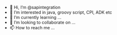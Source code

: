 - 👋 Hi, I’m @sapintegration
- 👀 I’m interested in java, groovy script, CPI, ADK etc
- 🌱 I’m currently learning ...
- 💞️ I’m looking to collaborate on ...
- 📫 How to reach me ...

<!---
sapintegration/sapintegration is a ✨ special ✨ repository because its `README.md` (this file) appears on your GitHub profile.
You can click the Preview link to take a look at your changes.
--->
